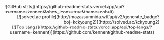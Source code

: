 <div align="left">![GitHub stats](https://github-readme-stats.vercel.app/api?username=kennent&show_icons=true&theme=cobalt)</div>
<div align="right">[![solved.ac profile](http://mazassumnida.wtf/api/v2/generate_badge?boj=kckyoung2)](https://solved.ac/kckyoung2)</div>
<div align="center">[![Top Langs](https://github-readme-stats.vercel.app/api/top-langs/?username=kennent)](https://github.com/kennent/github-readme-stats)</div>